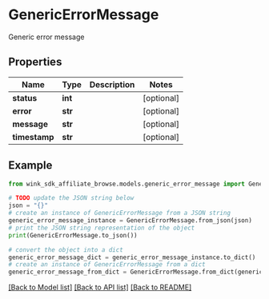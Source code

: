 # GenericErrorMessage

Generic error message

## Properties

Name | Type | Description | Notes
------------ | ------------- | ------------- | -------------
**status** | **int** |  | [optional] 
**error** | **str** |  | [optional] 
**message** | **str** |  | [optional] 
**timestamp** | **str** |  | [optional] 

## Example

```python
from wink_sdk_affiliate_browse.models.generic_error_message import GenericErrorMessage

# TODO update the JSON string below
json = "{}"
# create an instance of GenericErrorMessage from a JSON string
generic_error_message_instance = GenericErrorMessage.from_json(json)
# print the JSON string representation of the object
print(GenericErrorMessage.to_json())

# convert the object into a dict
generic_error_message_dict = generic_error_message_instance.to_dict()
# create an instance of GenericErrorMessage from a dict
generic_error_message_from_dict = GenericErrorMessage.from_dict(generic_error_message_dict)
```
[[Back to Model list]](../README.md#documentation-for-models) [[Back to API list]](../README.md#documentation-for-api-endpoints) [[Back to README]](../README.md)


